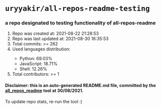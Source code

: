 # `uryyakir/all-repos-readme-testing`
### a repo designated to testing functionality of all-repos-readme
<ol>
 <li>
  Repo was created at: 2021-08-22 21:28:53
 </li>
 <li>
  Repo was last updated at: 2021-08-30 16:35:53
 </li>
 <li>
  Total commits: >= 262
 </li>
 <li>
  Used languages distribution:
 </li>
 <ul id="used_languages">
  <li>
   Python: 69.03%
  </li>
  <li>
   JavaScript: 18.71%
  </li>
  <li>
   Shell: 12.26%
  </li>
 </ul>
 <li>
  Total contributors: >= 1
 </li>
</ol>

#### Disclaimer: this is an auto-generated README.md file, committed by the [all_repos_readme](https://github.com/uryyakir/all-repos-readme) tool at 30/08/2021.
To update repo stats, re-run the tool :)
